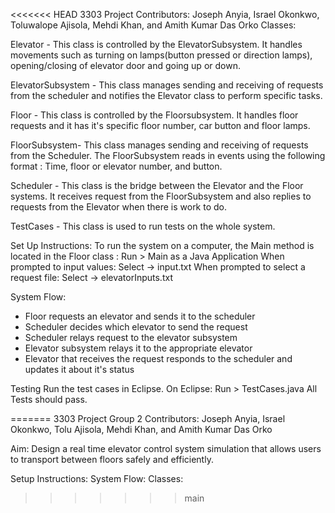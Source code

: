 <<<<<<< HEAD
3303 Project
Contributors: Joseph Anyia, Israel Okonkwo, Toluwalope Ajisola, 
              Mehdi Khan, and Amith Kumar Das Orko
Classes: 

Elevator - This class is controlled by the ElevatorSubsystem. It handles movements such as turning on lamps(button pressed or direction lamps), opening/closing of elevator door and going up or down.

ElevatorSubsystem - This class manages sending and receiving of requests from the scheduler and notifies the Elevator class to perform specific tasks.

Floor - This class is controlled by the Floorsubsystem. It handles floor requests and it has it's specific floor number, car button and floor lamps. 

FloorSubsystem- This class manages sending and receiving of requests from the Scheduler. The FloorSubsystem reads in events using the following format : Time, floor or elevator number, and button. 

Scheduler - This class is the bridge between the Elevator and the Floor systems. It receives request from the FloorSubsystem and also replies to requests from the Elevator when there is work to do.

TestCases - This class is used to run tests on the whole system.

Set Up Instructions: 
To run the system on a computer, the Main method is located in the Floor class : Run > Main as a Java Application
When prompted to input values: Select -> input.txt
When prompted to select a request file: Select -> elevatorInputs.txt



System Flow:
-	Floor requests an elevator and sends it to the scheduler
-	Scheduler decides which elevator to send the request
-	Scheduler relays request to the elevator subsystem
-	Elevator subsystem relays it to the appropriate elevator
-	Elevator that receives the request responds to the scheduler and updates it about it's status

Testing
Run the test cases in Eclipse. On Eclipse: Run > TestCases.java
All Tests should pass.

=======
3303 Project Group 2
Contributors: Joseph Anyia, Israel Okonkwo, Tolu Ajisola, 
              Mehdi Khan, and Amith Kumar Das Orko

Aim: Design a real time elevator control system simulation that allows users to transport between floors safely and efficiently.

Setup Instructions:
System Flow:
Classes:
>>>>>>> main
